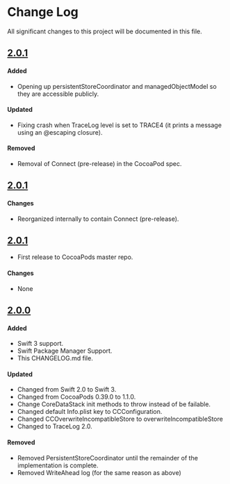 # Change Log
All significant changes to this project will be documented in this file.

## [2.0.1](https://github.com/tonystone/coherence/releases/tag/2.0.3) 

#### Added
- Opening up persistentStoreCoordinator and managedObjectModel so they are accessible publicly.

#### Updated
- Fixing crash when TraceLog level is set to TRACE4 (it prints a message using an @escaping closure).

#### Removed
- Removal of Connect (pre-release) in the CocoaPod spec.

## [2.0.1](https://github.com/tonystone/coherence/releases/tag/2.0.2) 

#### Changes
- Reorganized internally to contain Connect (pre-release).

## [2.0.1](https://github.com/tonystone/coherence/releases/tag/2.0.1) 

- First release to CocoaPods master repo.

#### Changes
- None

## [2.0.0](https://github.com/tonystone/coherence/releases/tag/2.0.0) 

#### Added
- Swift 3 support.
- Swift Package Manager Support.
- This CHANGELOG.md file.

#### Updated
- Changed from Swift 2.0 to Swift 3.
- Changed from CocoaPods 0.39.0 to 1.1.0.
- Change CoreDataStack init methods to throw instead of be failable.
- Changed default Info.plist key to CCConfiguration.
- Changed CCOverwriteIncompatibleStore to overwriteIncompatibleStore
- Changed to TraceLog 2.0.

#### Removed
- Removed PersistentStoreCoordinator until the remainder of the implementation is complete.
- Removed WriteAhead log (for the same reason as above)

